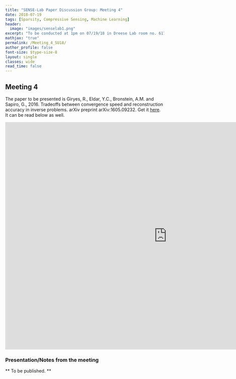 ```yaml
---
title: "SENSE-Lab Paper Discussion Group: Meeting 4"
date: 2018-07-19
tags: [Sparsity, Compressive Sensing, Machine Learning]
header:
  image: "images/senselab1.png"
excerpt: "To be conducted at 1pm on 07/19/18 in Dreese Lab room no. 617. Nithin Sugavanam (.1@osu.edu) will present the fourth paper."
mathjax: "true"
permalink: /Meeting_4_SU18/
author_profile: false
font-size: $type-size-8
layout: single
classes: wide
read_time: false
---
```



## Meeting 4


The paper to be presented is Giryes, R., Eldar, Y.C., Bronstein, A.M. and Sapiro, G., 2016. Tradeoffs between convergence speed and reconstruction accuracy in inverse problems. arXiv preprint arXiv:1605.09232.
Get it [here](https://arxiv.org/pdf/1605.09232.pdf). It can be read below as well.

<embed src="https://arxiv.org/pdf/1605.09232.pdf" type="application/pdf" width="1024px" height="720px" />

### Presentation/Notes from the meeting

** To be published. **


